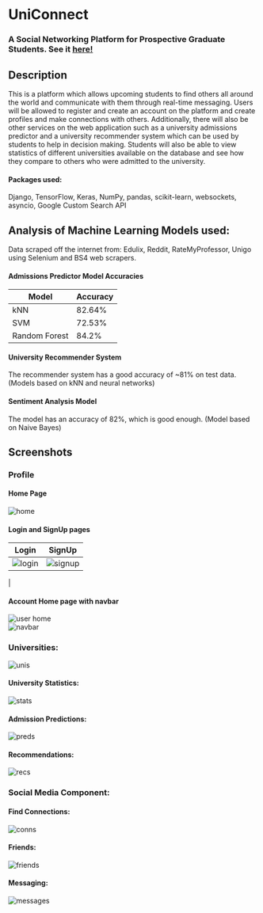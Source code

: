 # UniConnect
### A Social Networking Platform for Prospective Graduate Students. See it <a href = "http://uniconnect2021.herokuapp.com/user/login/">here!</a><br>

## Description
This is a platform which allows upcoming students to find others all around the world and communicate with them through real-time messaging. Users will be allowed to register and create an account on the platform and create profiles and make connections with others. Additionally, there will also be other services on the web application such as a university admissions predictor and a university recommender system which can be used by students to help in decision making. Students will also be able to view statistics of different universities available on the database and see how they compare to others who were admitted to the university. <br>

#### Packages used:
Django, TensorFlow, Keras, NumPy, pandas, scikit-learn, websockets, asyncio, Google Custom Search API

## Analysis of Machine Learning Models used:
Data scraped off the internet from: Edulix, Reddit, RateMyProfessor, Unigo using Selenium and BS4 web scrapers.
#### Admissions Predictor Model Accuracies
| Model         | Accuracy |
|---------------|----------|
| kNN           | 82.64%   |
| SVM           | 72.53%   |
| Random Forest | 84.2%    |

#### University Recommender System
The recommender system has a good accuracy of ~81% on test data. (Models based on kNN and neural networks)

#### Sentiment Analysis Model
The model has an accuracy of 82%, which is good enough. (Model based on Naive Bayes) 

## Screenshots

### Profile
#### Home Page
![home](https://github.com/haseefathi/UniConnect/blob/master/screenshots/home.png)

#### Login and SignUp pages

| Login | SignUp |
|-------|--------|
|   ![login](https://github.com/haseefathi/UniConnect/blob/master/screenshots/login.png)    |     ![signup](https://github.com/haseefathi/UniConnect/blob/master/screenshots/signup.png)
   |

#### Account Home page with navbar
 ![user home](https://github.com/haseefathi/UniConnect/blob/master/screenshots/accthome.png)     
![navbar](https://github.com/haseefathi/UniConnect/blob/master/screenshots/navbar.png)

### Universities:
![unis](https://github.com/haseefathi/UniConnect/blob/master/screenshots/universities.png)

#### University Statistics:
![stats](https://github.com/haseefathi/UniConnect/blob/master/screenshots/stats.png)

#### Admission Predictions:
![preds](https://github.com/haseefathi/UniConnect/blob/master/screenshots/pred.png)

#### Recommendations:
![recs](https://github.com/haseefathi/UniConnect/blob/master/screenshots/recs.png)

### Social Media Component:

#### Find Connections:
![conns](https://github.com/haseefathi/UniConnect/blob/master/screenshots/findconns.png)

#### Friends:
![friends](https://github.com/haseefathi/UniConnect/blob/master/screenshots/friends.png)

#### Messaging:
![messages](https://github.com/haseefathi/UniConnect/blob/master/screenshots/messages.png)





